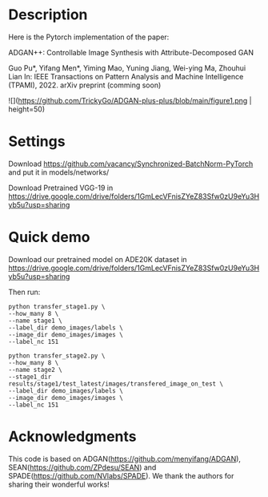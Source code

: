 # Description
Here is the Pytorch implementation of the paper:

ADGAN++: Controllable Image Synthesis with Attribute-Decomposed GAN

Guo Pu*, Yifang Men*, Yiming Mao, Yuning Jiang, Wei-ying Ma, Zhouhui Lian
In: IEEE Transactions on Pattern Analysis and Machine Intelligence (TPAMI), 2022. arXiv preprint (comming soon)

![](https://github.com/TrickyGo/ADGAN-plus-plus/blob/main/figure1.png | height=50)

# Settings
Download https://github.com/vacancy/Synchronized-BatchNorm-PyTorch and put it in models/networks/

Download Pretrained VGG-19 in https://drive.google.com/drive/folders/1GmLecVFnisZYeZ83Sfw0zU9eYu3Hyb5u?usp=sharing

# Quick demo
Download our pretrained model on ADE20K dataset in https://drive.google.com/drive/folders/1GmLecVFnisZYeZ83Sfw0zU9eYu3Hyb5u?usp=sharing

Then run:
```
python transfer_stage1.py \
--how_many 8 \
--name stage1 \
--label_dir demo_images/labels \
--image_dir demo_images/images \
--label_nc 151
```

```
python transfer_stage2.py \
--how_many 8 \
--name stage2 \
--stage1_dir results/stage1/test_latest/images/transfered_image_on_test \
--label_dir demo_images/labels \
--image_dir demo_images/images \
--label_nc 151
```

# Acknowledgments
This code is based on ADGAN(https://github.com/menyifang/ADGAN), SEAN(https://github.com/ZPdesu/SEAN) and SPADE(https://github.com/NVlabs/SPADE). We thank the authors for sharing their wonderful works!
